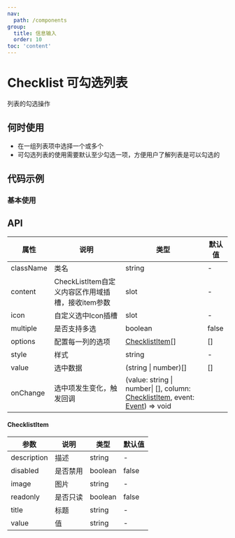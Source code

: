 ```yaml
---
nav:
  path: /components
group:
  title: 信息输入
  order: 10
toc: 'content'
---
```

# Checklist 可勾选列表
列表的勾选操作
## 何时使用
- 在一组列表项中选择一个或多个
- 可勾选列表的使用需要默认至少勾选一项，方便用户了解列表是可以勾选的

## 代码示例
### 基本使用
<code src='pages/Checklist/index'></code>

## API

| 属性 | 说明 | 类型 | 默认值 |
| -----|-----|-----|-----|
| className | 类名| string | - |
| content | CheckListItem自定义内容区作用域插槽，接收item参数  | slot | - |
| icon | 自定义选中Icon插槽 | slot |  - |
| multiple |  是否支持多选 | boolean | false | 
| options | 配置每一列的选项 | [ChecklistItem](#checklistitem)[] | [] |
| style | 样式| string | - |
| value | 选中数据 | (string \| number)[] | [] | 
| onChange | 选中项发生变化，触发回调 | (value: string \| number&#124; [], column: [ChecklistItem](#checklistitem), event:  [Event](https://opendocs.alipay.com/mini/framework/event-object)) => void |

#### ChecklistItem

| 参数 | 说明 | 类型 | 默认值 |
| -----|-----|-----|-----|
| description | 描述 | string | - |
| disabled | 是否禁用 | boolean | false |
| image | 图片 | string | - |
| readonly | 是否只读 | boolean | false |
| title | 标题 | string | - |
| value | 值 | string | - |


